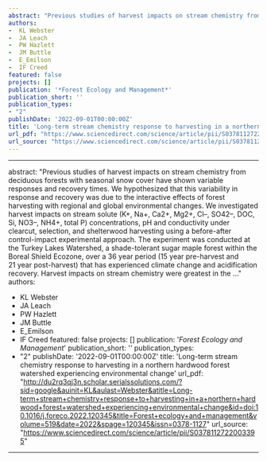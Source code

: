 ```yaml
--- 
abstract: "Previous studies of harvest impacts on stream chemistry from deciduous forests with seasonal snow cover have shown variable responses and recovery times. We hypothesized that this variability in response and recovery was due to the interactive effects of forest harvesting with regional and global environmental changes. We investigated harvest impacts on stream solute (K+, Na+, Ca2+, Mg2+, Cl–, SO42–, DOC, Si, NO3–, NH4+, total P) concentrations, pH and conductivity under clearcut, selection, and shelterwood harvesting using a before-after control-impact experimental approach. The experiment was conducted at the Turkey Lakes Watershed, a shade-tolerant sugar maple forest within the Boreal Shield Ecozone, over a 36 year period (15 year pre-harvest and 21 year post-harvest) that has experienced climate change and acidification recovery. Harvest impacts on stream chemistry were greatest in the …"
authors: 
-  KL Webster
-  JA Leach
-  PW Hazlett
-  JM Buttle
-  E_Emilson
-  IF Creed
featured: false
projects: []
publication: '*Forest Ecology and Management*'
publication_short: ''
publication_types:
- "2"
publishDate: '2022-09-01T00:00:00Z'
title: 'Long-term stream chemistry response to harvesting in a northern hardwood forest watershed experiencing environmental change'
url_pdf: "https://www.sciencedirect.com/science/article/pii/S0378112722003395"
url_source: "https://www.sciencedirect.com/science/article/pii/S0378112722003395"
--- 
```



--- 
abstract: "Previous studies of harvest impacts on stream chemistry from deciduous forests with seasonal snow cover have shown variable responses and recovery times. We hypothesized that this variability in response and recovery was due to the interactive effects of forest harvesting with regional and global environmental changes. We investigated harvest impacts on stream solute (K+, Na+, Ca2+, Mg2+, Cl–, SO42–, DOC, Si, NO3–, NH4+, total P) concentrations, pH and conductivity under clearcut, selection, and shelterwood harvesting using a before-after control-impact experimental approach. The experiment was conducted at the Turkey Lakes Watershed, a shade-tolerant sugar maple forest within the Boreal Shield Ecozone, over a 36 year period (15 year pre-harvest and 21 year post-harvest) that has experienced climate change and acidification recovery. Harvest impacts on stream chemistry were greatest in the …"
authors: 
-  KL Webster
-  JA Leach
-  PW Hazlett
-  JM Buttle
-  E_Emilson
-  IF Creed
featured: false
projects: []
publication: '*Forest Ecology and Management*'
publication_short: ''
publication_types:
- "2"
publishDate: '2022-09-01T00:00:00Z'
title: 'Long-term stream chemistry response to harvesting in a northern hardwood forest watershed experiencing environmental change'
url_pdf: "http://du2rq3qj3n.scholar.serialssolutions.com/?sid=google&auinit=KL&aulast=Webster&atitle=Long-term+stream+chemistry+response+to+harvesting+in+a+northern+hardwood+forest+watershed+experiencing+environmental+change&id=doi:10.1016/j.foreco.2022.120345&title=Forest+ecology+and+management&volume=519&date=2022&spage=120345&issn=0378-1127"
url_source: "https://www.sciencedirect.com/science/article/pii/S0378112722003395"
--- 


